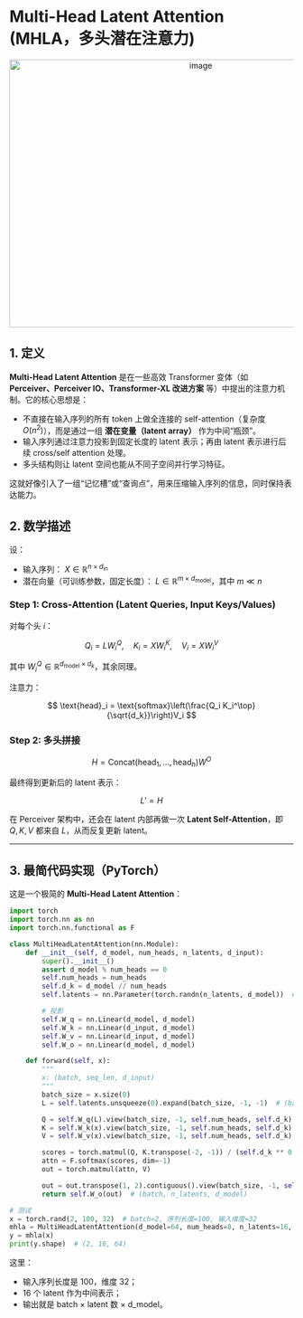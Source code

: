 # Multi-Head Latent Attention (MHLA，多头潜在注意力)
<div align="center">
<img width="663" height="474" alt="image" src="https://github.com/user-attachments/assets/36737170-ecbf-42b3-a200-c0b047184762" />
</div>

## 1. 定义

**Multi-Head Latent Attention** 是在一些高效 Transformer 变体（如 **Perceiver、Perceiver IO、Transformer-XL 改进方案** 等）中提出的注意力机制。它的核心思想是：

* 不直接在输入序列的所有 token 上做全连接的 self-attention（复杂度 $O(n^2)$），而是通过一组 **潜在变量（latent array）** 作为中间“瓶颈”。
* 输入序列通过注意力投影到固定长度的 latent 表示；再由 latent 表示进行后续 cross/self attention 处理。
* 多头结构则让 latent 空间也能从不同子空间并行学习特征。

这就好像引入了一组“记忆槽”或“查询点”，用来压缩输入序列的信息，同时保持表达能力。



## 2. 数学描述

设：

* 输入序列： $X \in \mathbb{R}^{n \times d_{\text{in}}}$
* 潜在向量（可训练参数，固定长度）： $L \in \mathbb{R}^{m \times d_{\text{model}}}$，其中 $m \ll n$

### Step 1: Cross-Attention (Latent Queries, Input Keys/Values)

对每个头 $i$：

$$
Q_i = L W_i^Q, \quad K_i = X W_i^K, \quad V_i = X W_i^V
$$

其中 $W_i^Q \in \mathbb{R}^{d_{\text{model}} \times d_k}$，其余同理。

注意力：

$$
\text{head}_i = \text{softmax}\left(\frac{Q_i K_i^\top}{\sqrt{d_k}}\right)V_i
$$

### Step 2: 多头拼接

$$
H = \text{Concat}(\text{head}_1, \dots, \text{head}_h) W^O
$$

最终得到更新后的 latent 表示：

$$
L' = H
$$

在 Perceiver 架构中，还会在 latent 内部再做一次 **Latent Self-Attention**，即 $Q,K,V$ 都来自 $L$，从而反复更新 latent。

---

## 3. 最简代码实现（PyTorch）

这是一个极简的 **Multi-Head Latent Attention**：

```python
import torch
import torch.nn as nn
import torch.nn.functional as F

class MultiHeadLatentAttention(nn.Module):
    def __init__(self, d_model, num_heads, n_latents, d_input):
        super().__init__()
        assert d_model % num_heads == 0
        self.num_heads = num_heads
        self.d_k = d_model // num_heads
        self.latents = nn.Parameter(torch.randn(n_latents, d_model))  # 可训练 latent

        # 投影
        self.W_q = nn.Linear(d_model, d_model)
        self.W_k = nn.Linear(d_input, d_model)
        self.W_v = nn.Linear(d_input, d_model)
        self.W_o = nn.Linear(d_model, d_model)

    def forward(self, x):
        """
        x: (batch, seq_len, d_input)
        """
        batch_size = x.size(0)
        L = self.latents.unsqueeze(0).expand(batch_size, -1, -1)  # (batch, n_latents, d_model)

        Q = self.W_q(L).view(batch_size, -1, self.num_heads, self.d_k).transpose(1, 2)
        K = self.W_k(x).view(batch_size, -1, self.num_heads, self.d_k).transpose(1, 2)
        V = self.W_v(x).view(batch_size, -1, self.num_heads, self.d_k).transpose(1, 2)

        scores = torch.matmul(Q, K.transpose(-2, -1)) / (self.d_k ** 0.5)
        attn = F.softmax(scores, dim=-1)
        out = torch.matmul(attn, V)

        out = out.transpose(1, 2).contiguous().view(batch_size, -1, self.num_heads * self.d_k)
        return self.W_o(out)  # (batch, n_latents, d_model)

# 测试
x = torch.rand(2, 100, 32)  # batch=2, 序列长度=100, 输入维度=32
mhla = MultiHeadLatentAttention(d_model=64, num_heads=8, n_latents=16, d_input=32)
y = mhla(x)
print(y.shape)  # (2, 16, 64)
```

这里：

* 输入序列长度是 100，维度 32；
* 16 个 latent 作为中间表示；
* 输出就是 batch × latent 数 × d\_model。

